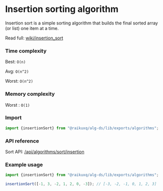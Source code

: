 # Insertion sorting algorithm

Insertion sort is a simple sorting algorithm that builds the final sorted array (or list) one item at a time.

Read full: [wiki/insertion_sort](https://en.wikipedia.org/wiki/insertion_sort)

### Time complexity

Best: `O(n)  `

Avg: `O(n^2)  `

Worst: `O(n^2)`

### Memory complexity

Worst : `O(1)`

### Import

```ts
import {insertionSort} from "@raikuxq/alg-ds/lib/exports/algorithms";
```

### API reference

Sort API: [/api/algorithms/sort/insertion](/api/algorithms/sort/insertion)

### Example usage

```ts
import {insertionSort} from "@raikuxq/alg-ds/lib/exports/algorithms";

insertionSort([-1, 3, -2, 1, 2, 0, -3]); // [-3, -2, -1, 0, 1, 2, 3]
```
